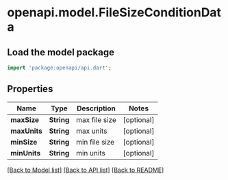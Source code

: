 # openapi.model.FileSizeConditionData

## Load the model package
```dart
import 'package:openapi/api.dart';
```

## Properties
Name | Type | Description | Notes
------------ | ------------- | ------------- | -------------
**maxSize** | **String** | max file size | [optional] 
**maxUnits** | **String** | max units | [optional] 
**minSize** | **String** | min file size | [optional] 
**minUnits** | **String** | min units | [optional] 

[[Back to Model list]](../README.md#documentation-for-models) [[Back to API list]](../README.md#documentation-for-api-endpoints) [[Back to README]](../README.md)


